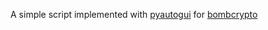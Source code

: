 A simple script implemented with [pyautogui](https://pypi.org/project/PyAutoGUI/) for [bombcrypto](https://bombcrypto.io/)
